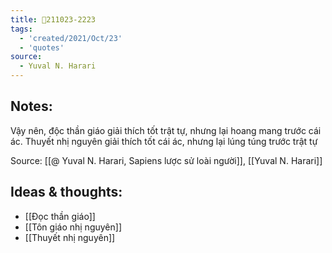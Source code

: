 ```yaml
---
title: 💬211023-2223
tags:
  - 'created/2021/Oct/23'
  - 'quotes'
source:
  - Yuval N. Harari
---
```


## Notes:
Vậy nên, độc thần giáo giải thích tốt trật tự, nhưng lại hoang mang trước cái ác. Thuyết nhị nguyên giải thích tốt cái ác, nhưng lại lúng túng trước trật tự

Source: [[@ Yuval N. Harari, Sapiens lược sử loài người]], [[Yuval N. Harari]]

## Ideas & thoughts:
- [[Đọc thần giáo]]
- [[Tôn giáo nhị nguyên]]
- [[Thuyết nhị nguyên]]
